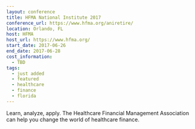 ```yaml
---
layout: conference
title: HFMA National Institute 2017
conference_url: https://www.hfma.org/aniretire/
location: Orlando, FL
host: HFMA
host_url: https://www.hfma.org/
start_date: 2017-06-26
end_date: 2017-06-28
cost_information:
  - TBD
tags:
  - just added
  - featured
  - healthcare
  - finance
  - florida
---
```


Learn, analyze, apply. The Healthcare Financial Management Association can help you change the world of healthcare finance.
